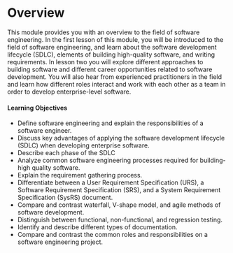 # Overview

This module provides you with an overview to the field of software engineering. In the first lesson of this module, you will be introduced to the field of software engineering, and learn about the software development lifecycle (SDLC), elements of building high-quality software, and writing requirements. In lesson two you will explore different approaches to building software and different career opportunities related to software development. You will also hear from experienced practitioners in the field and learn how different roles interact and work with each other as a team in order to develop enterprise-level software.

#### Learning Objectives
- Define software engineering and explain the responsibilities of a software engineer.
- Discuss key advantages of applying the software development lifecycle (SDLC) when developing enterprise software.
- Describe each phase of the SDLC
- Analyze common software engineering processes required for building-high quality software.
- Explain the requirement gathering process.
- Differentiate between a User Requirement Specification (URS), a Software Requirement Specification (SRS), and a System Requirement Specification (SysRS) document.
- Compare and contrast waterfall, V-shape model, and agile methods of software development.
- Distinguish between functional, non-functional, and regression testing.
- Identify and describe different types of documentation.
- Compare and contrast the common roles and responsibilities on a software engineering project.